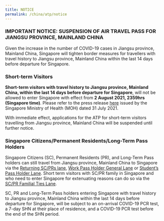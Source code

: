 ```yaml
---
title: NOTICE
permalink: /china/atp/notice
---
```

### IMPORTANT NOTICE: SUSPENSION OF AIR TRAVEL PASS FOR JIANGSU PROVINCE, MAINLAND CHINA

Given the increase in the number of COVID-19 cases in Jiangsu province, Mainland China, Singapore will tighten border measures for travellers with travel history to Jiangsu province, Mainland China within the last 14 days before departure for Singapore.

### Short-term Visitors

**Short-term visitors with travel history to Jiangsu province, Mainland China, within the last 14 days before departure for Singapore**, will not be allowed to enter Singapore with effect from **2 August 2021, 2359hrs (Singapore time)**. Please refer to the press release <a href="https://www.moh.gov.sg/news-highlights/details/updates-on-border-measures-for-travellers-from-australia-and-jiangsu-province-mainland-china/">here</a> issued by the Singapore Ministry of Health (MOH) dated 31 July 2021.
	
With immediate effect, applications for the ATP for short-term visitors travelling from Jiangsu province, Mainland China will be suspended until further notice.

### Singapore Citizens/Permanent Residents/Long-Term Pass Holders
	
Singapore Citizens (SC), Permanent Residents (PR), and Long-Term Pass holders can still travel from Jiangsu province, Mainland China to Singapore via the [Returning SC/PRs lane](/sc-pr/overview), [Work Pass Holder General Lane](/wphl/overview) or [Student’s Pass Holder Lane](/stpl/requirements-and-process). Short term visitors with SC/PR family in Singapore and who need to enter Singapore for extenuating reasons can do so via the [SC/PR Familial Ties Lane](/scpr-familial-ties-lane/requirements-and-process). 

SC, PR and Long-Term Pass holders entering Singapore with travel history to Jiangsu province, Mainland China within the last 14 days before departure for Singapore, will be subject to an on-arrival COVID-19 PCR test, a 7-day SHN at their place of residence, and a COVID-19 PCR test before the end of the SHN period.
